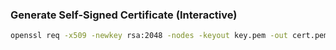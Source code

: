 ### Generate Self-Signed Certificate (Interactive)

```sh
openssl req -x509 -newkey rsa:2048 -nodes -keyout key.pem -out cert.pem -days 365 -config openssl.cnf
```
